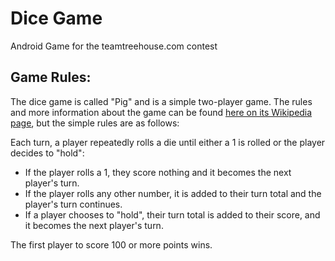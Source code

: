 # Dice Game #

Android Game for the teamtreehouse.com contest

## Game Rules: ##

The dice game is called "Pig" and is a simple two-player game. The rules and more information about the game can be found [here on its Wikipedia page](http://en.wikipedia.org/wiki/Pig_%28dice_game%29), but the simple rules are as follows:

Each turn, a player repeatedly rolls a die until either a 1 is rolled or the player decides to "hold":

- If the player rolls a 1, they score nothing and it becomes the next player's turn.
- If the player rolls any other number, it is added to their turn total and the player's turn continues.
- If a player chooses to "hold", their turn total is added to their score, and it becomes the next player's turn.

The first player to score 100 or more points wins.